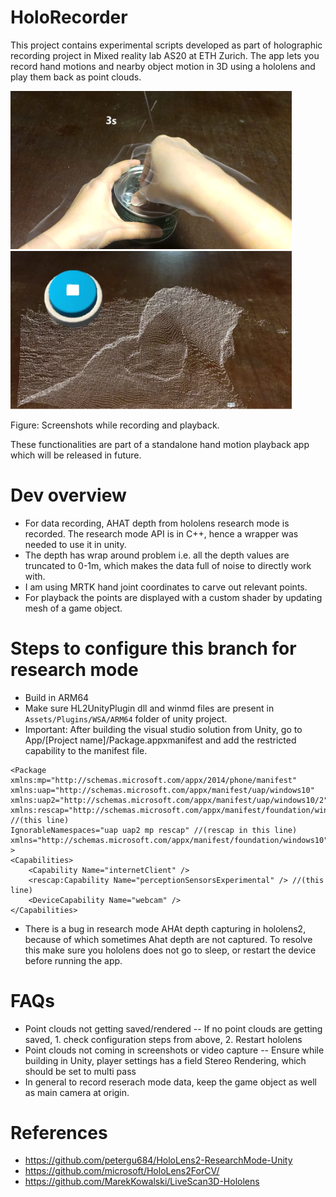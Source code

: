 # HoloRecorder
This project contains experimental scripts developed as part of holographic recording project in Mixed reality lab AS20 at ETH Zurich. The app lets you record hand motions and nearby object motion in 3D using a hololens and play them back as point clouds.

<p float="left">
  <img src="/im1.png" width="450" />
  <img src="/im2.png" width="450" /> 
</p>

Figure: Screenshots while recording and playback.

These functionalities are part of a standalone hand motion playback app which will be released in future.

# Dev overview
- For data recording, AHAT depth from hololens research mode is recorded. The research mode API is in C++, hence a wrapper was needed to use it in unity.
- The depth has wrap around problem i.e. all the depth values are truncated to 0-1m, which makes the data full of noise to directly work with.
- I am using MRTK hand joint coordinates to carve out relevant points.
- For playback the points are displayed with a custom shader by updating mesh of a game object.

# Steps to configure this branch for research mode
- Build in ARM64
- Make sure HL2UnityPlugin dll and winmd files are present in `Assets/Plugins/WSA/ARM64` folder of unity project.
- Important: After building the visual studio solution from Unity, go to App/[Project name]/Package.appxmanifest and add the restricted capability to the manifest file.
```
<Package 
xmlns:mp="http://schemas.microsoft.com/appx/2014/phone/manifest" 
xmlns:uap="http://schemas.microsoft.com/appx/manifest/uap/windows10" 
xmlns:uap2="http://schemas.microsoft.com/appx/manifest/uap/windows10/2" 
xmlns:rescap="http://schemas.microsoft.com/appx/manifest/foundation/windows10/restrictedcapabilities" //(this line)
IgnorableNamespaces="uap uap2 mp rescap" //(rescap in this line)
xmlns="http://schemas.microsoft.com/appx/manifest/foundation/windows10"
>
<Capabilities>
    <Capability Name="internetClient" />
    <rescap:Capability Name="perceptionSensorsExperimental" /> //(this line)
    <DeviceCapability Name="webcam" />
</Capabilities>
```
- There is a bug in research mode AHAt depth capturing in hololens2, because of which sometimes Ahat depth are not captured. To resolve this make sure you hololens does not go to sleep, or restart the device before running the app.

# FAQs
- Point clouds not getting saved/rendered
-- If no point clouds are getting saved, 1. check configuration steps from above, 2. Restart hololens
- Point clouds not coming in screenshots or video capture
-- Ensure while building in Unity, player settings has a field Stereo Rendering, which should be set to multi pass
- In general to record reserach mode data, keep the game object as well as main camera at origin.

# References
- https://github.com/petergu684/HoloLens2-ResearchMode-Unity
- https://github.com/microsoft/HoloLens2ForCV/
- https://github.com/MarekKowalski/LiveScan3D-Hololens
